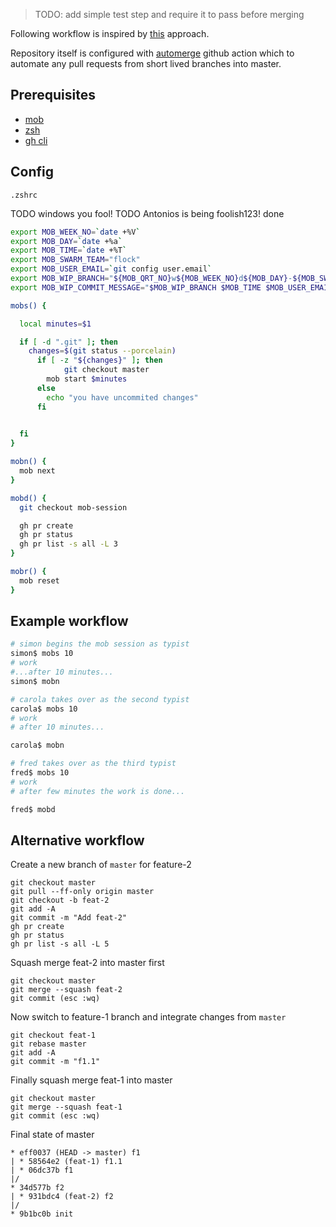 ﻿> TODO: add simple test step and require it to pass before merging

Following workflow is inspired by [this](https://www.remotemobprogramming.org/) approach.

Repository itself is configured with [automerge](https://github.com/pascalgn/automerge-action) github action which to automate any pull requests from short lived branches into master.

## Prerequisites
- [mob](https://github.com/remotemobprogramming/mob) 
- [zsh](https://ohmyz.sh/)
- [gh cli](https://github.com/cli/cli)


## Config

`.zshrc`

TODO windows you fool!
TODO Antonios is being foolish123!
done


```bash
export MOB_WEEK_NO=`date +%V`
export MOB_DAY=`date +%a`
export MOB_TIME=`date +%T`
export MOB_SWARM_TEAM="flock"
export MOB_USER_EMAIL=`git config user.email`
export MOB_WIP_BRANCH="${MOB_QRT_NO}w${MOB_WEEK_NO}d${MOB_DAY}-${MOB_SWARM_TEAM}-$(echo $MOB_TIMEZONE | tr '[:upper:]' '[:lower:]')"
export MOB_WIP_COMMIT_MESSAGE="$MOB_WIP_BRANCH $MOB_TIME $MOB_USER_EMAIL"

mobs() {

  local minutes=$1

  if [ -d ".git" ]; then
    changes=$(git status --porcelain)
      if [ -z "${changes}" ]; then
		    git checkout master
        mob start $minutes
      else
        echo "you have uncommited changes"
      fi

    
  fi
}

mobn() {
  mob next
}

mobd() {
  git checkout mob-session

  gh pr create
  gh pr status
  gh pr list -s all -L 3
}

mobr() {
  mob reset
}
```


## Example workflow

```bash
# simon begins the mob session as typist
simon$ mobs 10
# work
#...after 10 minutes...
simon$ mobn

# carola takes over as the second typist
carola$ mobs 10
# work
# after 10 minutes...

carola$ mobn

# fred takes over as the third typist
fred$ mobs 10
# work
# after few minutes the work is done...

fred$ mobd
```

## Alternative workflow

Create a new branch of `master` for feature-2
```
git checkout master
git pull --ff-only origin master
git checkout -b feat-2
git add -A
git commit -m "Add feat-2"
gh pr create
gh pr status
gh pr list -s all -L 5
```

Squash merge feat-2 into master first
```
git checkout master 
git merge --squash feat-2
git commit (esc :wq)
```

Now switch to feature-1 branch and integrate changes from `master`

```
git checkout feat-1
git rebase master
git add -A
git commit -m "f1.1"
```

Finally squash merge feat-1 into master
```
git checkout master 
git merge --squash feat-1
git commit (esc :wq)
```


Final state of master

```
* eff0037 (HEAD -> master) f1
| * 58564e2 (feat-1) f1.1
| * 06dc37b f1
|/  
* 34d577b f2
| * 931bdc4 (feat-2) f2
|/  
* 9b1bc0b init
```



